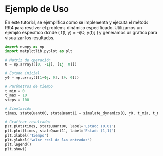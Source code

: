 # Ejemplo de Uso

En este tutorial, se ejemplifica como se implementa y ejecuta el método RK4 para resolver el problema dinámico especificado. Utilizamos un ejemplo específico donde \( f(t, y) = -i[O, y(t)] \) y generamos un gráfico para visualizar los resultados.


```python
import numpy as np
import matplotlib.pyplot as plt

# Matriz de operación
O = np.array([[0, -1j], [1j, 0]])

# Estado inicial
y0 = np.array([[1+0j, 0], [0, 0]])

# Parámetros de tiempo
t_min = 0
t_max = 10
steps = 100

# Simulación
times, stateQuant00, stateQuant11 = simulate_dynamics(O, y0, t_min, t_max, steps)

# Graficar resultados
plt.plot(times, stateQuant00, label='Estado (0,0)')
plt.plot(times, stateQuant11, label='Estado (1,1)')
plt.xlabel('Tiempo')
plt.ylabel('Valor real de las entradas')
plt.legend()
plt.show()
